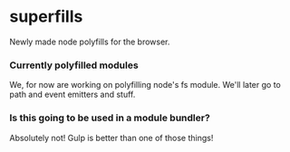 # superfills
 Newly made node polyfills for the browser.
 
 ### Currently polyfilled modules
  We, for now are working on polyfilling node's fs module.
  We'll later go to path and event emitters and stuff.
 
 ### Is this going to be used in a module bundler?
  Absolutely not! Gulp is better than one of those things!

